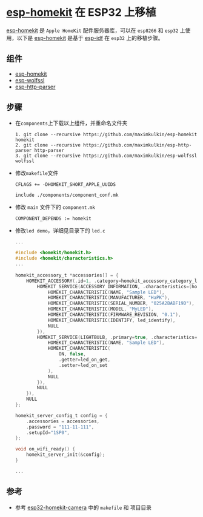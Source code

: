# [esp-homekit](https://github.com/maximkulkin/esp-homekit) 在 ESP32 上移植

[esp-homekit](https://github.com/maximkulkin/esp-homekit) 是 `Apple HomeKit` 配件服务器库，可以在 `esp8266` 和 `esp32` 上使用，以下是 [esp-homekit](https://github.com/maximkulkin/esp-homekit)  是基于 [esp-idf](https://github.com/espressif/esp-idf) 在 `esp32` 上的移植步骤。



## 组件

- [esp-homekit](https://github.com/maximkulkin/esp-homekit)
- [esp-wolfssl](https://github.com/maximkulkin/esp-wolfssl)
- [esp-http-parser](https://github.com/maximkulkin/esp-http-parser)



## 步骤

- 在`components`上下载以上组件，并重命名文件夹

  ```shell
  1. git clone --recursive https://github.com/maximkulkin/esp-homekit homekit
  2. git clone --recursive https://github.com/maximkulkin/esp-http-parser http-parser
  3. git clone --recursive https://github.com/maximkulkin/esp-wolfssl wolfssl
  ```

  

- 修改`makefile`文件

  ```shell
  CFLAGS += -DHOMEKIT_SHORT_APPLE_UUIDS
  
  include ./components/component_conf.mk
  ```

  

- 修改 `main` 文件下的 `component.mk`

  ```shell
  COMPONENT_DEPENDS := homekit
  ```

  

- 修改`led demo`，详细见目录下的 `led.c`

  ```c
  ...
  
  #include <homekit/homekit.h>
  #include <homekit/characteristics.h>
  ...
      
  homekit_accessory_t *accessories[] = {
      HOMEKIT_ACCESSORY(.id=1, .category=homekit_accessory_category_lightbulb, .services=(homekit_service_t*[]){
          HOMEKIT_SERVICE(ACCESSORY_INFORMATION, .characteristics=(homekit_characteristic_t*[]){
              HOMEKIT_CHARACTERISTIC(NAME, "Sample LED"),
              HOMEKIT_CHARACTERISTIC(MANUFACTURER, "HaPK"),
              HOMEKIT_CHARACTERISTIC(SERIAL_NUMBER, "025A2BABF19D"),
              HOMEKIT_CHARACTERISTIC(MODEL, "MyLED"),
              HOMEKIT_CHARACTERISTIC(FIRMWARE_REVISION, "0.1"),
              HOMEKIT_CHARACTERISTIC(IDENTIFY, led_identify),
              NULL
          }),
          HOMEKIT_SERVICE(LIGHTBULB, .primary=true, .characteristics=(homekit_characteristic_t*[]){
              HOMEKIT_CHARACTERISTIC(NAME, "Sample LED"),
              HOMEKIT_CHARACTERISTIC(
                  ON, false,
                  .getter=led_on_get,
                  .setter=led_on_set
              ),
              NULL
          }),
          NULL
      }),
      NULL
  };
  
  homekit_server_config_t config = {
      .accessories = accessories,
      .password = "111-11-111",
      .setupId="1SP0",
  };
  
  void on_wifi_ready() {
      homekit_server_init(&config);
  }
  
  ...
  ```

  

## 参考

- 参考 [esp32-homekit-camera](https://github.com/maximkulkin/esp32-homekit-camera) 中的 `makefile` 和 项目目录